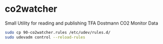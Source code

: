 # co2watcher
Small Utility for reading and publishing TFA Dostmann CO2 Monitor Data

```bash
sudo cp 90-co2watcher.rules /etc/udev/rules.d/
sudo udevadm control --reload-rules
```